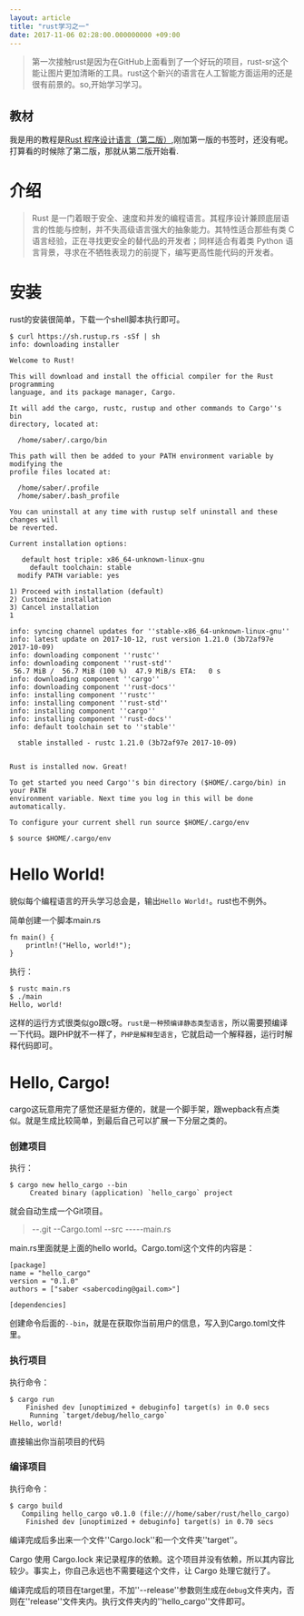 ```yaml
---
layout: article
title: "rust学习之一"
date: 2017-11-06 02:28:00.000000000 +09:00
---
```


>第一次接触rust是因为在GitHub上面看到了一个好玩的项目，rust-sr这个能让图片更加清晰的工具。rust这个新兴的语言在人工智能方面运用的还是很有前景的。so,开始学习学习。

## 教材

我是用的教程是[Rust 程序设计语言（第二版）](https://kaisery.github.io/trpl-zh-cn/ch01-00-introduction.html),刚加第一版的书签时，还没有呢。打算看的时候除了第二版，那就从第二版开始看.

# 介绍

>Rust 是一门着眼于安全、速度和并发的编程语言。其程序设计兼顾底层语言的性能与控制，并不失高级语言强大的抽象能力。其特性适合那些有类 C 语言经验，正在寻找更安全的替代品的开发者；同样适合有着类 Python 语言背景，寻求在不牺牲表现力的前提下，编写更高性能代码的开发者。

# 安装

rust的安装很简单，下载一个shell脚本执行即可。
```
$ curl https://sh.rustup.rs -sSf | sh
info: downloading installer

Welcome to Rust!

This will download and install the official compiler for the Rust programming
language, and its package manager, Cargo.

It will add the cargo, rustc, rustup and other commands to Cargo''s bin
directory, located at:

  /home/saber/.cargo/bin

This path will then be added to your PATH environment variable by modifying the
profile files located at:

  /home/saber/.profile
  /home/saber/.bash_profile

You can uninstall at any time with rustup self uninstall and these changes will
be reverted.

Current installation options:

   default host triple: x86_64-unknown-linux-gnu
     default toolchain: stable
  modify PATH variable: yes

1) Proceed with installation (default)
2) Customize installation
3) Cancel installation
1

info: syncing channel updates for ''stable-x86_64-unknown-linux-gnu''
info: latest update on 2017-10-12, rust version 1.21.0 (3b72af97e 2017-10-09)
info: downloading component ''rustc''
info: downloading component ''rust-std''
 56.7 MiB /  56.7 MiB (100 %)  47.9 MiB/s ETA:   0 s
info: downloading component ''cargo''
info: downloading component ''rust-docs''
info: installing component ''rustc''
info: installing component ''rust-std''
info: installing component ''cargo''
info: installing component ''rust-docs''
info: default toolchain set to ''stable''

  stable installed - rustc 1.21.0 (3b72af97e 2017-10-09)


Rust is installed now. Great!

To get started you need Cargo''s bin directory ($HOME/.cargo/bin) in your PATH
environment variable. Next time you log in this will be done automatically.

To configure your current shell run source $HOME/.cargo/env

$ source $HOME/.cargo/env

```

# Hello World!

貌似每个编程语言的开头学习总会是，输出`Hello World!`。rust也不例外。

简单创建一个脚本main.rs
```
fn main() {
    println!("Hello, world!");
}
```

执行：
```
$ rustc main.rs
$ ./main
Hello, world!
```

这样的运行方式很类似go跟c呀。`rust是一种预编译静态类型语言`，所以需要预编译一下代码。跟PHP就不一样了，`PHP是解释型语言`，它就启动一个解释器，运行时解释代码即可。

# Hello, Cargo!

cargo这玩意用完了感觉还是挺方便的，就是一个脚手架，跟wepback有点类似。就是生成比较简单，到最后自己可以扩展一下分层之类的。

### 创建项目

执行：
```
$ cargo new hello_cargo --bin
     Created binary (application) `hello_cargo` project
```

就会自动生成一个Git项目。

> --.git
> --Cargo.toml
> --src
> -----main.rs

main.rs里面就是上面的hello world。Cargo.toml这个文件的内容是：

```
[package]
name = "hello_cargo"
version = "0.1.0"
authors = ["saber <sabercoding@gail.com>"]

[dependencies]
```

创建命令后面的`--bin`，就是在获取你当前用户的信息，写入到Cargo.toml文件里。
### 执行项目

执行命令：
```
$ cargo run
    Finished dev [unoptimized + debuginfo] target(s) in 0.0 secs
     Running `target/debug/hello_cargo`
Hello, world!
```

直接输出你当前项目的代码

### 编译项目

执行命令：
```
$ cargo build
   Compiling hello_cargo v0.1.0 (file:///home/saber/rust/hello_cargo)
    Finished dev [unoptimized + debuginfo] target(s) in 0.70 secs
```

编译完成后多出来一个文件''Cargo.lock''和一个文件夹''target''。

Cargo 使用 Cargo.lock 来记录程序的依赖。这个项目并没有依赖，所以其内容比较少。事实上，你自己永远也不需要碰这个文件，让 Cargo 处理它就行了。

编译完成后的项目在target里，不加''--release''参数则生成在`debug`文件夹内，否则在''release''文件夹内。执行文件夹内的''hello_cargo''文件即可。
